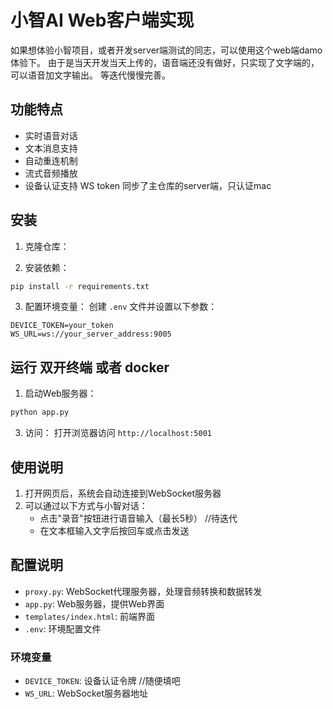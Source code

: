 # 小智AI Web客户端实现

如果想体验小智项目，或者开发server端测试的同志，可以使用这个web端damo 体验下。
由于是当天开发当天上传的，语音端还没有做好，只实现了文字端的，可以语音加文字输出。
等迭代慢慢完善。

## 功能特点

- 实时语音对话
- 文本消息支持
- 自动重连机制
- 流式音频播放
- 设备认证支持 WS token 同步了主仓库的server端，只认证mac

## 安装

1. 克隆仓库：

2. 安装依赖：
```bash
pip install -r requirements.txt
```

3. 配置环境变量：
创建 `.env` 文件并设置以下参数：
```
DEVICE_TOKEN=your_token
WS_URL=ws://your_server_address:9005
```

## 运行 双开终端 或者 docker 

1. 启动Web服务器：
```bash
python app.py
```

3. 访问：
打开浏览器访问 `http://localhost:5001`

## 使用说明

1. 打开网页后，系统会自动连接到WebSocket服务器
2. 可以通过以下方式与小智对话：
   - 点击"录音"按钮进行语音输入（最长5秒） //待迭代
   - 在文本框输入文字后按回车或点击发送

## 配置说明

- `proxy.py`: WebSocket代理服务器，处理音频转换和数据转发
- `app.py`: Web服务器，提供Web界面
- `templates/index.html`: 前端界面
- `.env`: 环境配置文件

### 环境变量

- `DEVICE_TOKEN`: 设备认证令牌 //随便填吧
- `WS_URL`: WebSocket服务器地址

